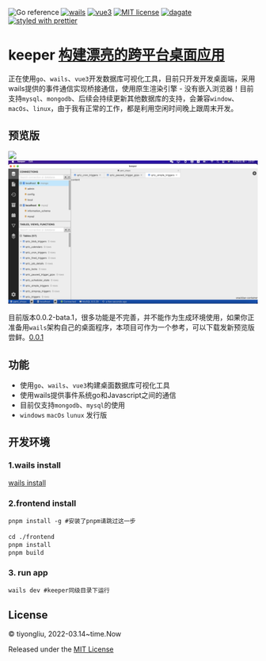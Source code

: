 ![Go reference](https://img.shields.io/badge/go-v1.18-blue?logo=go&logoColor=white)
[![wails](https://img.shields.io/badge/wails-v2.0.0-brightgreen.svg)](https://wails.io)
[![vue3](https://img.shields.io/badge/vue-v3.2.0-7289da.svg?logo=v&logoColor=42b883)](https://vuejs.org/)
[![MIT license](https://img.shields.io/badge/license-MIT-blue.svg)](https://opensource.org/licenses/MIT)
[![dagate](https://img.shields.io/badge/dbgate-reference-brightgreen?&logoColor=white)](https://github.com/dbgate/dbgate)
[![styled with prettier](https://img.shields.io/badge/vben_admin-reference-ff69b4.svg)](https://vvbin.cn/doc-next/)
 
# keeper [构建漂亮的跨平台桌面应用](https://wails.io)
正在使用`go`、`wails`、`vue3`开发数据库可视化工具，目前只开发开发桌面端，采用wails提供的事件通信实现桥接通信，使用原生渲染引擎 - 没有嵌入浏览器！目前支持`mysql`、`mongodb`、后续会持续更新其他数据库的支持，会兼容`window`、`macOs`、`linux`，由于我有正常的工作，都是利用空闲时间晚上跟周末开发。

## 预览版
![](https://assets.cdbob.cn/keeper-01.png)
![](https://github.com/422720735/easy_go/blob/master/keeper.png)

目前版本0.0.2-bata.1，很多功能是不完善，并不能作为生成环境使用，如果你正准备用`wails`架构自己的桌面程序，本项目可作为一个参考，可以下载发新预览版尝鲜。[0.0.1](https://github.com/tiyongliu/keeper/releases/tag/0.0.1-rc.1)

## 功能
- 使用`go`、`wails`、`vue3`构建桌面数据库可视化工具
- 使用wails提供事件系统go和Javascript之间的通信
- 目前仅支持`mongodb`、`mysql`的使用
- `windows` `macOs` `lunux` 发行版

## 开发环境
### 1.wails install
[wails install](https://wails.io/zh-Hans/docs/gettingstarted/installation)

### 2.frontend install
```shell
pnpm install -g #安装了pnpm请跳过这一步  

cd ./frontend
pnpm install
pnpm build
```

### 3. run app
```shell
wails dev #keeper同级目录下运行
```

## License
© tiyongliu, 2022-03.14~time.Now

Released under the [MIT License](./LICENSE)
